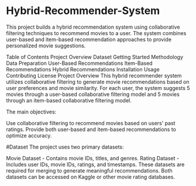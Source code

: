 ﻿# Hybrid-Recommender-System
This project builds a hybrid recommendation system using collaborative filtering techniques to recommend movies to a user. The system combines user-based and item-based recommendation approaches to provide personalized movie suggestions.

Table of Contents
Project Overview
Dataset
Getting Started
Methodology
Data Preparation
User-Based Recommendations
Item-Based Recommendations
Hybrid Recommendations
Installation
Usage
Contributing
License
Project Overview
This hybrid recommender system utilizes collaborative filtering to generate movie recommendations based on user preferences and movie similarity. For each user, the system suggests 5 movies through a user-based collaborative filtering model and 5 movies through an item-based collaborative filtering model.

The main objectives:

Use collaborative filtering to recommend movies based on users' past ratings.
Provide both user-based and item-based recommendations to optimize accuracy.

#Dataset
The project uses two primary datasets:

Movie Dataset - Contains movie IDs, titles, and genres.
Rating Dataset - Includes user IDs, movie IDs, ratings, and timestamps.
These datasets are required for merging to generate meaningful recommendations. Both datasets can be accessed on Kaggle or other movie rating databases.
